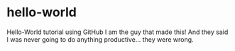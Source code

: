 # hello-world
Hello-World tutorial using GitHub
I am the guy that made this! And they said I was never going to do anything productive... they were wrong.
